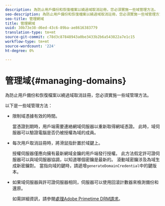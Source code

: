 ```yaml
---
description: 為防止用戶備份和恢復檔案以繞過域取消註冊，您必須實施一些域管理方法。
seo-description: 為防止用戶備份和恢復檔案以繞過域取消註冊，您必須實施一些域管理方法。
seo-title: 管理網域
title: 管理網域
uuid: 30b73e38-d6ed-43c6-89ba-ae8616383779
translation-type: tm+mt
source-git-commit: c78d3c87848943a0be3433b2b6a543822a7e1c15
workflow-type: tm+mt
source-wordcount: '224'
ht-degree: 0%

---
```



# 管理域{#managing-domains}

為防止用戶備份和恢復檔案以繞過域取消註冊，您必須實施一些域管理方法。

以下是一些域管理方法：

* 限制域憑據有效的時間。

   當憑證到期時，用戶端需要連絡網域伺服器以重新取得網域憑證。 此時，域伺服器可以驗證電腦是否仍被授權為域的成員。
* 每次用戶取消註冊時，將滑鼠指針置於域鍵上。

   授權伺服器僅應向擁有最新網域金鑰的用戶端發行授權。 此方法假定許可證伺服器可以與域伺服器協調，以知道哪個密鑰是最新的。 滾動域密鑰涉及為域生成新密鑰對。 當指向域的鍵時，請遞增`generateDomainCredential`中的鍵版本。
* 如果域伺服器與許可證伺服器相同，伺服器可以使用回滾計數器來檢測備份和還原。

   如需詳細資訊，請參閱[處理Adobe Primetime DRM請求](../../protecting-content/implementing-the-license-server/processing-drm-requests.md)。

